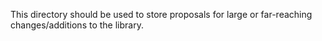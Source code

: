 This directory should be used to store proposals for large or far-reaching changes/additions to the library.
